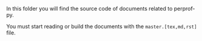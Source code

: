 In this folder you will find the source code of documents related to perprof-py.

You must start reading or build the documents with the `master.[tex,md,rst]`
file.

